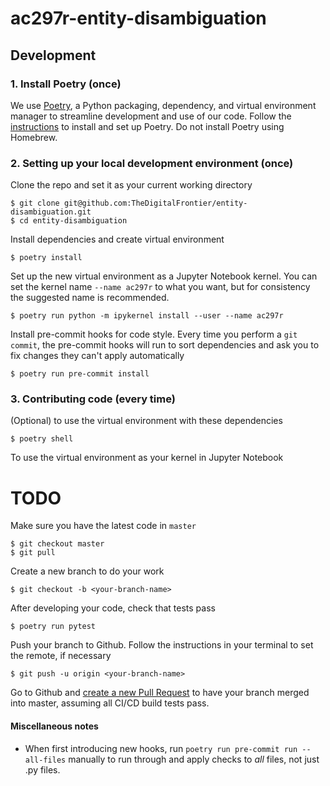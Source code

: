 # ac297r-entity-disambiguation

## Development
### 1. Install Poetry (once)
We use [Poetry](https://python-poetry.org/), a Python packaging, dependency, and virtual environment manager to streamline development and use of our code. Follow the [instructions](https://python-poetry.org/docs/#installation) to install and set up Poetry. Do not install Poetry using Homebrew.

### 2. Setting up your local development environment (once)
Clone the repo and set it as your current working directory

    $ git clone git@github.com:TheDigitalFrontier/entity-disambiguation.git
    $ cd entity-disambiguation

Install dependencies and create virtual environment

    $ poetry install

Set up the new virtual environment as a Jupyter Notebook kernel. You can set the kernel name `--name ac297r` to what you want, but for consistency the suggested name is recommended.

    $ poetry run python -m ipykernel install --user --name ac297r

Install pre-commit hooks for code style. Every time you perform a `git commit`, the pre-commit hooks will run to sort dependencies and ask you to fix changes they can't apply automatically

    $ poetry run pre-commit install

### 3. Contributing code (every time)
(Optional) to use the virtual environment with these dependencies

    $ poetry shell

To use the virtual environment as your kernel in Jupyter Notebook

# TODO

Make sure you have the latest code in `master`

    $ git checkout master
    $ git pull

Create a new branch to do your work

    $ git checkout -b <your-branch-name>

After developing your code, check that tests pass

    $ poetry run pytest 

Push your branch to Github. Follow the instructions in your terminal to set the remote, if necessary

    $ git push -u origin <your-branch-name>

Go to Github and [create a new Pull Request](https://github.com/TheDigitalFrontier/entity-disambiguation/pulls) to have your branch merged into master, assuming all CI/CD build tests pass.

#### Miscellaneous notes
- When first introducing new hooks, run `poetry run pre-commit run --all-files` manually to run through and apply checks to *all* files, not just .py files.